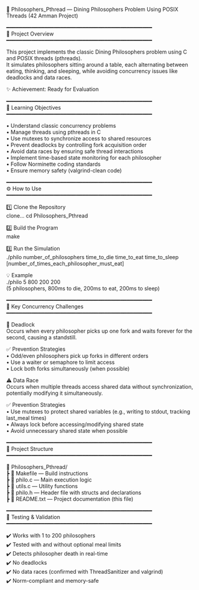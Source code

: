 🍝 Philosophers_Pthread — Dining Philosophers Problem Using POSIX Threads (42 Amman Project)

━━━━━━━━━━━━━━━━━━━━━━━━━━━━━━━━━━━━━━━━━━━━━━  
🧠 Project Overview  
━━━━━━━━━━━━━━━━━━━━━━━━━━━━━━━━━━━━━━━━━━━━━━  

This project implements the classic Dining Philosophers problem using C and POSIX threads (pthreads).  
It simulates philosophers sitting around a table, each alternating between eating, thinking, and sleeping, while avoiding concurrency issues like deadlocks and data races.

✨ Achievement: Ready for Evaluation

━━━━━━━━━━━━━━━━━━━━━━━━━━━━━━━━━━━━━━━━━━━━━━  
📌 Learning Objectives  
━━━━━━━━━━━━━━━━━━━━━━━━━━━━━━━━━━━━━━━━━━━━━━  

• Understand classic concurrency problems  
• Manage threads using pthreads in C  
• Use mutexes to synchronize access to shared resources  
• Prevent deadlocks by controlling fork acquisition order  
• Avoid data races by ensuring safe thread interactions  
• Implement time-based state monitoring for each philosopher  
• Follow Norminette coding standards  
• Ensure memory safety (valgrind-clean code)

━━━━━━━━━━━━━━━━━━━━━━━━━━━━━━━━━━━━━━━━━━━━━━  
⚙️ How to Use  
━━━━━━━━━━━━━━━━━━━━━━━━━━━━━━━━━━━━━━━━━━━━━━  

1️⃣ Clone the Repository  
    clone...
    cd Philosophers_Pthread

2️⃣ Build the Program  
    make

3️⃣ Run the Simulation  
    ./philo number_of_philosophers time_to_die time_to_eat time_to_sleep [number_of_times_each_philosopher_must_eat]

💡 Example  
    ./philo 5 800 200 200  
    (5 philosophers, 800ms to die, 200ms to eat, 200ms to sleep)

━━━━━━━━━━━━━━━━━━━━━━━━━━━━━━━━━━━━━━━━━━━━━━  
🔄 Key Concurrency Challenges  
━━━━━━━━━━━━━━━━━━━━━━━━━━━━━━━━━━━━━━━━━━━━━━  

🔐 Deadlock  
Occurs when every philosopher picks up one fork and waits forever for the second, causing a standstill.

✅ Prevention Strategies  
• Odd/even philosophers pick up forks in different orders  
• Use a waiter or semaphore to limit access  
• Lock both forks simultaneously (when possible)

⚠️ Data Race  
Occurs when multiple threads access shared data without synchronization, potentially modifying it simultaneously.

✅ Prevention Strategies  
• Use mutexes to protect shared variables (e.g., writing to stdout, tracking last_meal times)  
• Always lock before accessing/modifying shared state  
• Avoid unnecessary shared state when possible

━━━━━━━━━━━━━━━━━━━━━━━━━━━━━━━━━━━━━━━━━━━━━━  
📁 Project Structure  
━━━━━━━━━━━━━━━━━━━━━━━━━━━━━━━━━━━━━━━━━━━━━━  

📂 Philosophers_Pthread/  
 ┣ 📄 Makefile         — Build instructions  
 ┣ 📄 philo.c          — Main execution logic  
 ┣ 📄 utils.c          — Utility functions  
 ┣ 📄 philo.h          — Header file with structs and declarations  
 ┣ 📄 README.txt       — Project documentation (this file)

━━━━━━━━━━━━━━━━━━━━━━━━━━━━━━━━━━━━━━━━━━━━━━  
🧪 Testing & Validation  
━━━━━━━━━━━━━━━━━━━━━━━━━━━━━━━━━━━━━━━━━━━━━━  

✔️ Works with 1 to 200 philosophers  
✔️ Tested with and without optional meal limits  
✔️ Detects philosopher death in real-time  
✔️ No deadlocks  
✔️ No data races (confirmed with ThreadSanitizer and valgrind)  
✔️ Norm-compliant and memory-safe

